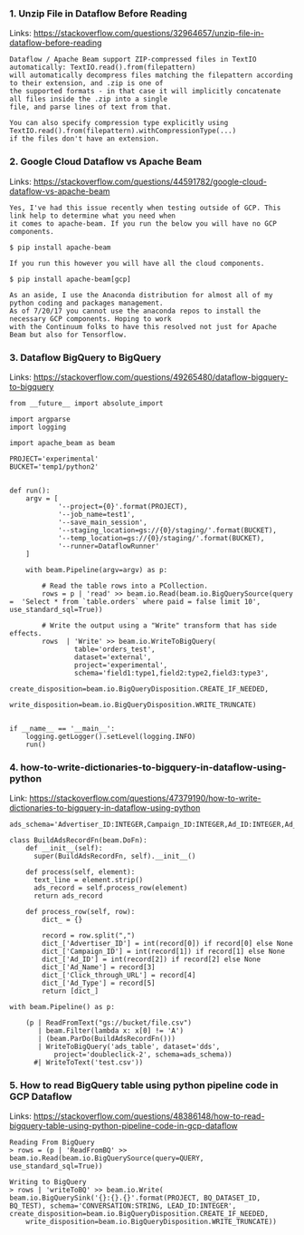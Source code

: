 
### 1. Unzip File in Dataflow Before Reading

Links: https://stackoverflow.com/questions/32964657/unzip-file-in-dataflow-before-reading
```
Dataflow / Apache Beam support ZIP-compressed files in TextIO automatically: TextIO.read().from(filepattern) 
will automatically decompress files matching the filepattern according to their extension, and .zip is one of
the supported formats - in that case it will implicitly concatenate all files inside the .zip into a single 
file, and parse lines of text from that.

You can also specify compression type explicitly using TextIO.read().from(filepattern).withCompressionType(...)
if the files don't have an extension.
```

### 2. Google Cloud Dataflow vs Apache Beam

Links: https://stackoverflow.com/questions/44591782/google-cloud-dataflow-vs-apache-beam
```
Yes, I've had this issue recently when testing outside of GCP. This link help to determine what you need when 
it comes to apache-beam. If you run the below you will have no GCP components.

$ pip install apache-beam

If you run this however you will have all the cloud components.

$ pip install apache-beam[gcp]

As an aside, I use the Anaconda distribution for almost all of my python coding and packages management.
As of 7/20/17 you cannot use the anaconda repos to install the necessary GCP components. Hoping to work 
with the Continuum folks to have this resolved not just for Apache Beam but also for Tensorflow.
```

### 3. Dataflow BigQuery to BigQuery

Links: https://stackoverflow.com/questions/49265480/dataflow-bigquery-to-bigquery
```
from __future__ import absolute_import

import argparse
import logging

import apache_beam as beam

PROJECT='experimental'
BUCKET='temp1/python2'


def run():
    argv = [
            '--project={0}'.format(PROJECT),
            '--job_name=test1',
            '--save_main_session',
            '--staging_location=gs://{0}/staging/'.format(BUCKET),
            '--temp_location=gs://{0}/staging/'.format(BUCKET),
            '--runner=DataflowRunner'
    ]

    with beam.Pipeline(argv=argv) as p:

        # Read the table rows into a PCollection.
        rows = p | 'read' >> beam.io.Read(beam.io.BigQuerySource(query =  'Select * from `table.orders` where paid = false limit 10', use_standard_sql=True))

        # Write the output using a "Write" transform that has side effects.
        rows  | 'Write' >> beam.io.WriteToBigQuery(
                table='orders_test',
                dataset='external',
                project='experimental',
                schema='field1:type1,field2:type2,field3:type3',
                create_disposition=beam.io.BigQueryDisposition.CREATE_IF_NEEDED,
                write_disposition=beam.io.BigQueryDisposition.WRITE_TRUNCATE)


if __name__ == '__main__':
    logging.getLogger().setLevel(logging.INFO)
    run()
```
### 4. how-to-write-dictionaries-to-bigquery-in-dataflow-using-python
Link: https://stackoverflow.com/questions/47379190/how-to-write-dictionaries-to-bigquery-in-dataflow-using-python
```
ads_schema='Advertiser_ID:INTEGER,Campaign_ID:INTEGER,Ad_ID:INTEGER,Ad_Name:STRING,Click_through_URL:STRING,Ad_Type:STRING'

class BuildAdsRecordFn(beam.DoFn):
    def __init__(self):
      super(BuildAdsRecordFn, self).__init__()

    def process(self, element):
      text_line = element.strip()
      ads_record = self.process_row(element)      
      return ads_record

    def process_row(self, row):
        dict_ = {}

        record = row.split(",")
        dict_['Advertiser_ID'] = int(record[0]) if record[0] else None
        dict_['Campaign_ID'] = int(record[1]) if record[1] else None
        dict_['Ad_ID'] = int(record[2]) if record[2] else None
        dict_['Ad_Name'] = record[3]
        dict_['Click_through_URL'] = record[4]
        dict_['Ad_Type'] = record[5]
        return [dict_]

with beam.Pipeline() as p:

    (p | ReadFromText("gs://bucket/file.csv")
       | beam.Filter(lambda x: x[0] != 'A')
       | (beam.ParDo(BuildAdsRecordFn()))
       | WriteToBigQuery('ads_table', dataset='dds',
           project='doubleclick-2', schema=ads_schema))
      #| WriteToText('test.csv'))
```

### 5. How to read BigQuery table using python pipeline code in GCP Dataflow
Links: https://stackoverflow.com/questions/48386148/how-to-read-bigquery-table-using-python-pipeline-code-in-gcp-dataflow
```
Reading From BigQuery
> rows = (p | 'ReadFromBQ' >> beam.io.Read(beam.io.BigQuerySource(query=QUERY, use_standard_sql=True))

Writing to BigQuery
> rows | 'writeToBQ' >> beam.io.Write(
beam.io.BigQuerySink('{}:{}.{}'.format(PROJECT, BQ_DATASET_ID, BQ_TEST), schema='CONVERSATION:STRING, LEAD_ID:INTEGER', create_disposition=beam.io.BigQueryDisposition.CREATE_IF_NEEDED,
    write_disposition=beam.io.BigQueryDisposition.WRITE_TRUNCATE))

```
